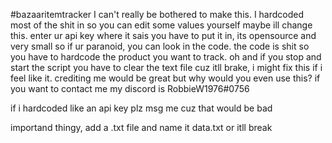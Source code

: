 #bazaaritemtracker
I can't really be bothered to make this. I hardcoded most of the shit in so you can edit some values yourself maybe ill change this.
enter ur api key where it sais you have to put it in, its opensource and very small so if ur paranoid, you can look in the code.
the code is shit so you have to hardcode the product you want to track.
oh and if you stop and start the script you have to clear the text file cuz itll brake, i might fix this if i feel like it.
crediting me would be great but why would you even use this?
if you want to contact me my discord is RobbieW1976#0756

if i hardcoded like an api key plz msg me cuz that would be bad

importand thingy, add a .txt file and name it data.txt or itll break
